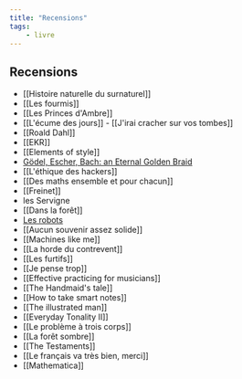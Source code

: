 ```yaml
---
title: "Recensions"
tags:
    - livre
---
```


## Recensions

- [[Histoire naturelle du surnaturel]]
- [[Les fourmis]]
- [[Les Princes d'Ambre]]
- [[L'écume des jours]] - [[J'irai cracher sur vos tombes]]
- [[Roald Dahl]]
- [[EKR]]
- [[Elements of style]]
- [Gödel, Escher, Bach: an Eternal Golden Braid](GEB.md)
- [[L'éthique des hackers]]
- [[Des maths ensemble et pour chacun]]
- [[Freinet]]
- les Servigne
- [[Dans la forêt]]
- [Les robots](Asimov%20Les%20robots.md)
- [[Aucun souvenir assez solide]]
- [[Machines like me]]
- [[La horde du contrevent]]
- [[Les furtifs]]
- [[Je pense trop]]
- [[Effective practicing for musicians]]
- [[The Handmaid's tale]]
- [[How to take smart notes]]
- [[The illustrated man]]
- [[Everyday Tonality II]]
- [[Le problème à trois corps]]
- [[La forêt sombre]]
- [[The Testaments]]
- [[Le français va très bien, merci]]
- [[Mathematica]]
